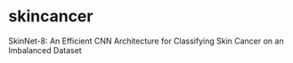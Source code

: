 # skincancer
SkinNet-8: An Efficient CNN Architecture for Classifying Skin Cancer on an Imbalanced Dataset
